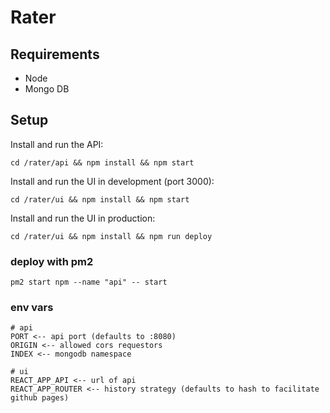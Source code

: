 # Rater

## Requirements

 - Node
 - Mongo DB

## Setup

Install and run the API:

    cd /rater/api && npm install && npm start

Install and run the UI in development (port 3000):

    cd /rater/ui && npm install && npm start

Install and run the UI in production:

    cd /rater/ui && npm install && npm run deploy


### deploy with pm2

```
pm2 start npm --name "api" -- start
```

### env vars

```
# api
PORT <-- api port (defaults to :8080)
ORIGIN <-- allowed cors requestors
INDEX <-- mongodb namespace

# ui
REACT_APP_API <-- url of api
REACT_APP_ROUTER <-- history strategy (defaults to hash to facilitate github pages)

```
